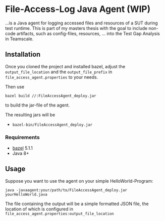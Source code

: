 # File-Access-Log Java Agent (WIP)

...is a Java agent for logging accessed files and resources of a SUT during test runtime.
This is part of my masters thesis with the goal to include non-code artifacts, such as config-files, resources, ... into the Test Gap Analysis in Teamscale.

## Installation

Once you cloned the project and installed bazel,
adjust the `output_file_location` and the `output_file_prefix` in `file_access_agent.properties` to your needs. 

Then use

`bazel build //:FileAccessAgent_deploy.jar` 

to build the jar-file of the agent.

The resulting jars will be
- `bazel-bin/FileAccessAgent_deploy.jar`

### Requirements
- [bazel](https://bazel.build/) 5.1.1
- Java 8+

## Usage
Suppose you want to use the agent on your simple HelloWorld-Program:

`java -javaagent:your/path/to/FileAccessAgent_deploy.jar yourHelloWorld.java`

The file containing the output will be a simple formatted JSON file, the location of which is configured in `file_access_agent.properties:output_file_location`

